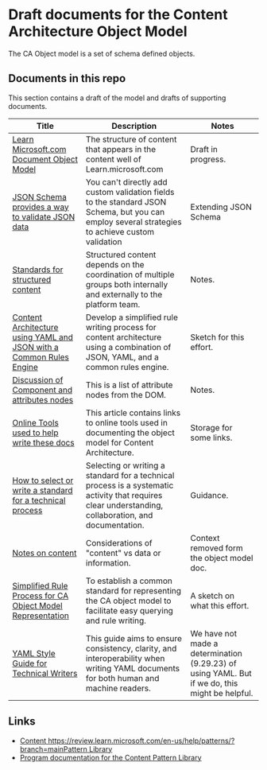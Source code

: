 # Draft documents for the Content Architecture Object Model

The CA Object model is a set of schema defined objects. 

## Documents in this repo

This section contains a draft of the model and drafts of supporting documents.

| Title | Description | Notes |
| --- | --- | --- |
| [Learn Microsoft.com Document Object Model](ca-document-object-model/document-object-model.md) | The structure of content that appears in the content well of Learn.microsoft.com | Draft in progress. |
| [JSON Schema provides a way to validate JSON data ](About-JSON-Schema.md) | You can't directly add custom validation fields to the standard JSON Schema, but you can employ several strategies to achieve custom validation | Extending JSON Schema |
| [Standards for structured content](About-Standards.md) | Structured content depends on the coordination of multiple groups both internally and externally to the platform team. | Notes. |
| [Content Architecture using YAML and JSON with a Common Rules Engine ](Content-architecture-using-YAML-JSON.md) | Develop a simplified rule writing process for content architecture using a combination of JSON, YAML, and a common rules engine. | Sketch for this effort. |
| [Discussion of Component and attributes nodes](Discussion-of-Component-Attribute-Nodes.md) | This is a list of attribute nodes from the DOM. | Notes. |
| [Online Tools used to help write these docs](Doc-Tools-For-OM.md) | This article contains links to online tools used in documenting the object model for Content Architecture. | Storage for some links. |Develop a simplified rule writing process for content architecture using a combination of JSON, YAML, and a common rules engine.
| [How to select or write a standard for a technical process](How-Select-Standard.md) | Selecting or writing a standard for a technical process is a systematic activity that requires clear understanding, collaboration, and documentation. | Guidance. |
| [Notes on content](Notes-on-Content.md) | Considerations of "content" vs data or information. | Context removed form the object model doc. |
| [Simplified Rule Process for CA Object Model Representation](Simplified-Rule-Process.md) | To establish a common standard for representing the CA object model to facilitate easy querying and rule writing. | A sketch on what this effort. |
| [YAML Style Guide for Technical Writers](YAML-Guide.md) | This guide aims to ensure consistency, clarity, and interoperability when writing YAML documents for both human and machine readers. | We have not made a determination (9.29.23) of using YAML. But if we do, this might be helpful. |

## Links

- [Content https://review.learn.microsoft.com/en-us/help/patterns/?branch=mainPattern Library](https://review.learn.microsoft.com/help/patterns/?branch=main)
- [Program documentation for the Content Pattern Library](https://review.learn.microsoft.com/help/patterns/program/?branch=main)